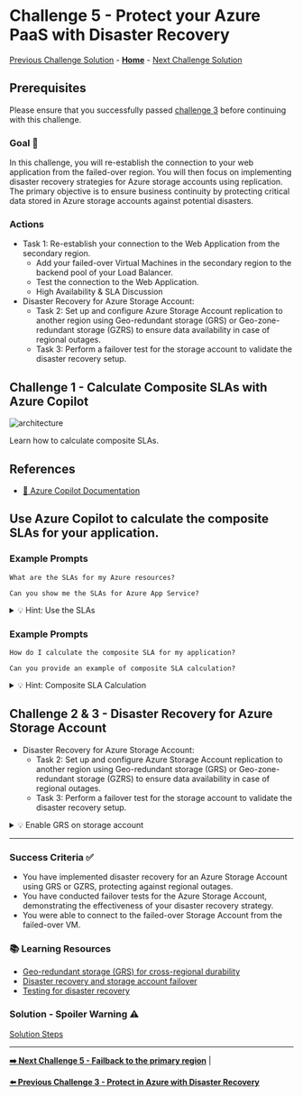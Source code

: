 # Challenge 5 - Protect your Azure PaaS with Disaster Recovery

[Previous Challenge Solution](challenge-04.md) - **[Home](../Readme.md)** - [Next Challenge Solution](challenge-06.md)

## Prerequisites

Please ensure that you successfully passed [challenge 3](./03_challenge.md) before continuing with this challenge.

### Goal 🎯

In this challenge, you will re-establish the connection to your web application from the failed-over region. You will then focus on implementing disaster recovery strategies for Azure storage accounts using replication. The primary objective is to ensure business continuity by protecting critical data stored in Azure storage accounts against potential disasters.

### Actions
* Task 1: Re-establish your connection to the Web Application from the secondary region.
  * Add your failed-over Virtual Machines in the secondary region to the backend pool of your Load Balancer.
  * Test the connection to the Web Application.
  * High Availability & SLA Discussion
* Disaster Recovery for Azure Storage Account:
  * Task 2: Set up and configure Azure Storage Account replication to another region using Geo-redundant storage (GRS) or Geo-zone-redundant storage (GZRS) to ensure data availability in case of regional outages.
  * Task 3: Perform a failover test for the storage account to validate the disaster recovery setup.

## Challenge 1 - Calculate Composite SLAs with Azure Copilot

![architecture](../walkthrough/challenge-4/img/asrdemo%20architecture.png)

Learn how to calculate composite SLAs.

## References
- [📄 Azure Copilot Documentation](https://docs.microsoft.com/en-us/azure/copilot/)

## Use Azure Copilot to calculate the composite SLAs for your application.

### Example Prompts

```
What are the SLAs for my Azure resources?
```

```
Can you show me the SLAs for Azure App Service?
```

<details close>
<summary>💡 Hint: Use the SLAs</summary>
<br>

Find the latest SLA provided by Microsoft in [Service Level Agreements (SLA) for Online Services](https://www.microsoft.com/licensing/docs/view/Service-Level-Agreements-SLA-for-Online-Services?lang=1&year=2024).

</details>

### Example Prompts

```
How do I calculate the composite SLA for my application?

Can you provide an example of composite SLA calculation?
```

<details close>
<summary>💡 Hint: Composite SLA Calculation</summary>
<br>

1. Identify the Azure services (components) that are connected.
2. Determine the chains of components within the application.
3. Use the latest SLA provided by Microsoft in [Service Level Agreements (SLA) for Online Services](https://www.microsoft.com/licensing/docs/view/Service-Level-Agreements-SLA-for-Online-Services?lang=1&year=2024) to find the SLA for each component in the chain.
4. Multiply the SLA values of each individual component (link) in the chain to get the composite SLA for that chain.
5. Identify the weakest link – the component/composites with the lowest SLA.

</details>

## Challenge 2 & 3 - Disaster Recovery for Azure Storage Account

* Disaster Recovery for Azure Storage Account:
  * Task 2: Set up and configure Azure Storage Account replication to another region using Geo-redundant storage (GRS) or Geo-zone-redundant storage (GZRS) to ensure data availability in case of regional outages.
  * Task 3: Perform a failover test for the storage account to validate the disaster recovery setup.

<details close>
<summary>💡 Enable GRS on storage account</summary>
<br>

![grs1](../walkthrough/challenge-1/exploration/5.png)
![grs2](../walkthrough/challenge-1/exploration/6.png)
![grs3](../walkthrough/challenge-1/exploration/7.png)

</details>

---

### Success Criteria ✅
* You have implemented disaster recovery for an Azure Storage Account using GRS or GZRS, protecting against regional outages.
* You have conducted failover tests for the Azure Storage Account, demonstrating the effectiveness of your disaster recovery strategy.
* You were able to connect to the failed-over Storage Account from the failed-over VM.

### 📚 Learning Resources
* [Geo-redundant storage (GRS) for cross-regional durability](https://learn.microsoft.com/en-us/azure/storage/common/storage-redundancy-grs)
* [Disaster recovery and storage account failover](https://learn.microsoft.com/en-us/azure/storage/common/storage-disaster-recovery-guidance)
* [Testing for disaster recovery](https://learn.microsoft.com/en-us/azure/site-recovery/site-recovery-test-failover-to-azure)
    
### Solution - Spoiler Warning ⚠️

[Solution Steps](../walkthrough/challenge-4/solution.md)

---

**[➡️ Next Challenge 5 - Failback to the primary region](./05_challenge.md)** |

**[⬅️ Previous Challenge 3 - Protect in Azure with Disaster Recovery](./03_challenge.md)** 